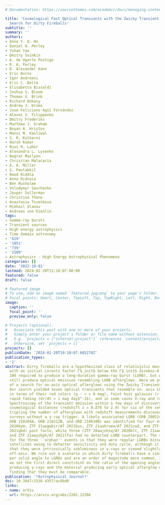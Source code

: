 ```yaml
---
# Documentation: https://sourcethemes.com/academic/docs/managing-content/

title: 'Cosmological Fast Optical Transients with the Zwicky Transient Facility: A
  Search for Dirty Fireballs'
subtitle: ''
summary: ''
authors:
- Anna Y. Q. Ho
- Daniel A. Perley
- Yuhan Yao
- Dmitry Svinkin
- A. de Ugarte Postigo
- R. A. Perley
- D. Alexander Kann
- Eric Burns
- Igor Andreoni
- Eric C. Bellm
- Elisabetta Bissaldi
- Joshua S. Bloom
- Thomas G. Brink
- Richard Dekany
- Andrew J. Drake
- José Feliciano Agüı́ Fernández
- Alexei V. Filippenko
- Dmitry Frederiks
- Matthew J. Graham
- Boyan A. Hristov
- Mansi M. Kasliwal
- S. R. Kulkarni
- Harsh Kumar
- Russ R. Laher
- Alexandra L. Lysenko
- Bagrat Mailyan
- Christian Malacaria
- A. A. Miller
- S. Poolakkil
- Reed Riddle
- Anna Ridnaia
- Ben Rusholme
- Volodymyr Savchenko
- Jesper Sollerman
- Christina Thöne
- Anastasia Tsvetkova
- Mikhail Ulanov
- Andreas von Kienlin
tags:
- Gamma-ray bursts
- Transient sources
- High energy astrophysics
- Time domain astronomy
- '629'
- '1851'
- '739'
- '2109'
- Astrophysics - High Energy Astrophysical Phenomena
categories: []
date: '2022-10-01'
lastmod: 2024-02-20T11:10:07-08:00
featured: false
draft: false

# Featured image
# To use, add an image named `featured.jpg/png` to your page's folder.
# Focal points: Smart, Center, TopLeft, Top, TopRight, Left, Right, BottomLeft, Bottom, BottomRight.
image:
  caption: ''
  focal_point: ''
  preview_only: false

# Projects (optional).
#   Associate this post with one or more of your projects.
#   Simply enter your project's folder or file name without extension.
#   E.g. `projects = ["internal-project"]` references `content/project/deep-learning/index.md`.
#   Otherwise, set `projects = []`.
projects: []
publishDate: '2024-02-20T19:10:07.685270Z'
publication_types:
- '2'
abstract: Dirty fireballs are a hypothesized class of relativistic massive-star explosions
  with an initial Lorentz factor Γ$_init$ below the Γ$_init$ åisebox-0.5ex 
  100 required to produce a long-duration gamma-ray burst (LGRB), but which could
  still produce optical emission resembling LGRB afterglows. Here we present the results
  of a search for on-axis optical afterglows using the Zwicky Transient Facility (ZTF).
  Our search yielded seven optical transients that resemble on- axis LGRB afterglows
  in terms of their red colors (g - r > 0 mag), faint host galaxies (r > 23 mag),
  rapid fading (dr/dt > 1 mag day$^-1$), and in some cases X-ray and radio emission.
  Spectroscopy of the transient emission within a few days of discovery established
  cosmological distances (redshift z = 0.876 to 2.9) for six of the seven events,
  tripling the number of afterglows with redshift measurements discovered by optical
  surveys without a γ-ray trigger. A likely associated LGRB (GRB 200524A,
  GRB 210204A, GRB 210212B, and GRB 210610B) was identified for four events (ZTF 20abbiixp/AT
  2020kym, ZTF 21aagwbjr/AT 2021buv, ZTF 21aakruew/AT 2021cwd, and ZTF 21abfmpwn/AT
  2021qbd) post facto, while three (ZTF 20aajnksq/AT 2020blt, ZTF 21aaeyldq/AT 2021any,
  and ZTF 21aayokph/AT 2021lfa) had no detected LGRB counterpart. The simplest explanation
  for the three ``orphan'' events is that they were regular LGRBs missed by high-energy
  satellites owing to detector sensitivity and duty cycle, although it is possible
  that they were intrinsically subluminous in γ-rays or viewed slightly
  off-axis. We rule out a scenario in which dirty fireballs have a similar energy
  per solid angle to LGRBs and are an order of magnitude more common. In addition,
  we set the first direct constraint on the ratio of the opening angles of the material
  producing γ-rays and the material producing early optical afterglow emission,
  finding that they must be comparable.
publication: '*Astrophysical Journal*'
doi: 10.3847/1538-4357/ac8bd0
links:
- name: arXiv
  url: https://arxiv.org/abs/2201.12366
---
```

